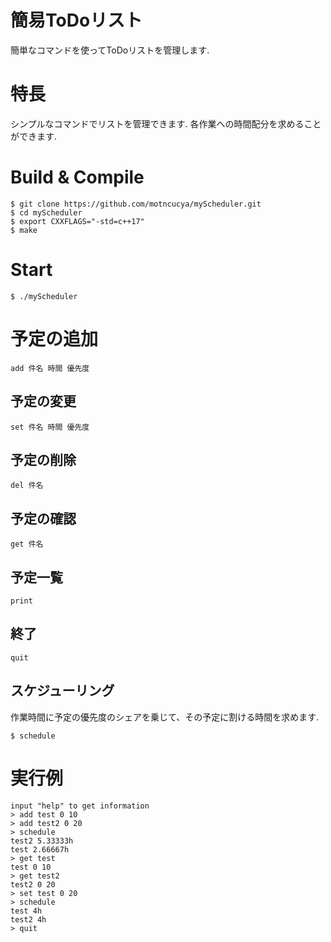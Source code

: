 # 簡易ToDoリスト
簡単なコマンドを使ってToDoリストを管理します.
# 特長
シンプルなコマンドでリストを管理できます.
各作業への時間配分を求めることができます.
# Build & Compile
```
$ git clone https://github.com/motncucya/myScheduler.git
$ cd myScheduler
$ export CXXFLAGS="-std=c++17"
$ make
```
# Start
```
$ ./myScheduler
```
# 予定の追加
```
add 件名 時間 優先度
```
## 予定の変更
```
set 件名 時間 優先度
```
## 予定の削除
```
del 件名
```
## 予定の確認
```
get 件名
```
## 予定一覧
```
print
```
## 終了
```
quit
```
## スケジューリング 
作業時間に予定の優先度のシェアを乗じて、その予定に割ける時間を求めます.
```
$ schedule
```

# 実行例
```
input "help" to get information
> add test 0 10
> add test2 0 20
> schedule
test2 5.33333h
test 2.66667h
> get test
test 0 10
> get test2
test2 0 20
> set test 0 20
> schedule
test 4h
test2 4h
> quit
```
